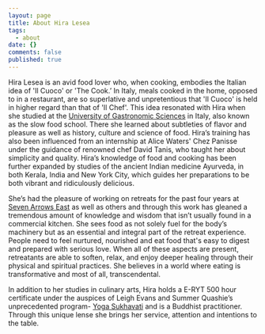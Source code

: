 ```yaml
---
layout: page
title: About Hira Lesea
tags:
  - about
date: {}
comments: false
published: true
---
```



Hira Lesea is an avid food lover who, when cooking, embodies the Italian idea of 'Il Cuoco' or 'The Cook.’ In Italy, meals cooked in the home, opposed to in a restaurant, are so superlative and unpretentious that 'Il Cuoco' is held in higher regard than that of 'Il Chef'. This idea resonated with Hira when she studied at the [University of Gastronomic Sciences](http://www.unisg.it/en/) in Italy, also known as the slow food school. There she learned about subtleties of flavor and pleasure as well as history, culture and science of food. Hira’s training has also been influenced from an internship at Alice Waters' Chez Panisse under the guidance of renowned chef David Tanis, who taught her about simplicity and quality. Hira’s knowledge of food and cooking has been further expanded by studies of the ancient Indian medicine Ayurveda, in both Kerala, India and New York City, which guides her preparations to be both vibrant and ridiculously delicious.

She’s had the pleasure of working on retreats for the past four years at [Seven Arrows East](http://sevenarrowseast.com) as well as others and through this work has gleaned a tremendous amount of knowledge and wisdom that isn’t usually found in a commercial kitchen. She sees food as not solely fuel for the body’s machinery but as an essential and integral part of the retreat experience. People need to feel nurtured, nourished and eat food that's easy to digest and prepared with serious love. When all of these aspects are present, retreatants are able to soften, relax, and enjoy deeper healing through their physical and spiritual practices. She believes in a world where eating is transformative and most of all, transcendental.

In addition to her studies in culinary arts, Hira holds a E-RYT 500 hour certificate under the auspices of Leigh Evans and Summer Quashie’s unprecedented program- [Yoga Sukhavati](http://leighevansyoga.com) and is a Buddhist practitioner. Through this unique lense she brings her service, attention and intentions to the table.
